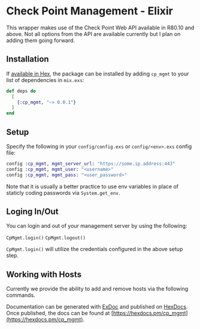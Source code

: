 # Check Point Management - Elixir

This wrapper makes use of the Check Point Web API available in R80.10 and above. Not all options from the API are available currently but I plan on adding them going forward. 

## Installation

If [available in Hex](https://hex.pm/docs/publish), the package can be installed
by adding `cp_mgmt` to your list of dependencies in `mix.exs`:

```elixir
def deps do
  [
    {:cp_mgmt, "~> 0.0.1"}
  ]
end
```

## Setup

Specify the following in your `config/config.exs` or `config/<env>.exs` config file:

```elixir
config :cp_mgmt, mgmt_server_url: "https://some.ip.address:443"
config :cp_mgmt, mgmt_user: "<username>"
config :cp_mgmt, mgmt_pass: "<user_password>"
```
Note that it is usually a better practice to use env variables in place of staticly coding passwords via `System.get_env`.

## Loging In/Out

You can login and out of your management server by using the following:

`CpMgmt.login()`
`CpMgmt.logout()`

`CpMgmt.login()` will utilize the credentials configured in the above setup step.

## Working with Hosts

Currently we provide the ability to add and remove hosts via the following commands.



Documentation can be generated with [ExDoc](https://github.com/elixir-lang/ex_doc)
and published on [HexDocs](https://hexdocs.pm). Once published, the docs can
be found at [https://hexdocs.pm/cp_mgmt](https://hexdocs.pm/cp_mgmt).

